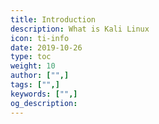 ```yaml
---
title: Introduction
description: What is Kali Linux
icon: ti-info
date: 2019-10-26
type: toc
weight: 10
author: ["",]
tags: ["",]
keywords: ["",]
og_description:
---
```

